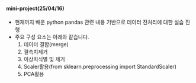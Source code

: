 #### mini-project(25/04/16)
- 현재까지 배운 python pandas 관련 내용 기반으로 데이터 전처리에 대한 실습 진행
- 주요 구성 요소는 아래와 같습니다.
  1. 데이터 결합(merge)
  2. 결측치제거
  3. 이상치식별 및 제거
  4. Scaler활용(from sklearn.preprocessing import StandardScaler)
  5. PCA활용
  
 
